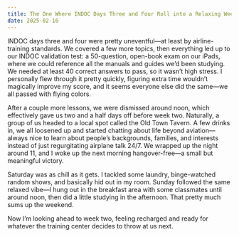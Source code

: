 ```yaml
---
title: The One Where INDOC Days Three and Four Roll into a Relaxing Weekend
date: 2025-02-16
---
```

INDOC days three and four were pretty uneventful—at least by airline-training standards. We covered a few more topics, then everything led up to our INDOC validation test: a 50-question, open-book exam on our iPads, where we could reference all the manuals and guides we’d been studying. We needed at least 40 correct answers to pass, so it wasn’t high stress. I personally flew through it pretty quickly, figuring extra time wouldn’t magically improve my score, and it seems everyone else did the same—we all passed with flying colors.

After a couple more lessons, we were dismissed around noon, which effectively gave us two and a half days off before week two. Naturally, a group of us headed to a local spot called the Old Town Tavern. A few drinks in, we all loosened up and started chatting about life beyond aviation—always nice to learn about people’s backgrounds, families, and interests instead of just regurgitating airplane talk 24/7. We wrapped up the night around 11, and I woke up the next morning hangover-free—a small but meaningful victory.

Saturday was as chill as it gets. I tackled some laundry, binge-watched random shows, and basically hid out in my room. Sunday followed the same relaxed vibe—I hung out in the breakfast area with some classmates until around noon, then did a little studying in the afternoon. That pretty much sums up the weekend.

Now I’m looking ahead to week two, feeling recharged and ready for whatever the training center decides to throw at us next.
